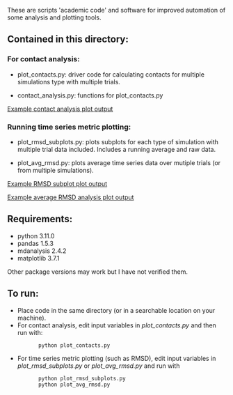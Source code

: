 These are scripts 'academic code' and software for improved automation of some analysis 
and plotting tools. 

## Contained in this directory:

### For contact analysis:

* plot_contacts.py: driver code for calculating contacts for multiple simulations 
   type with multiple trials. 

* contact_analysis.py: functions for plot_contacts.py

[Example contact analysis plot output](https://github.com/pitmanme/pitmanme.github.io/blob/master/Analysis_code/example_outputs/avg_contacts.pdf)

### Running time series metric plotting:

* plot_rmsd_subplots.py: plots subplots for each type of simulation with multiple trial 
   data included. Includes a running average and raw data. 

* plot_avg_rmsd.py: plots average time series data over mutiple trials 
   (or from multiple simulations). 
   
[Example RMSD subplot plot output](https://github.com/pitmanme/pitmanme.github.io/blob/master/Analysis_code/example_outputs/peptide_rmsd_subplots.pdf)

[Example average RMSD analysis plot output](https://github.com/pitmanme/pitmanme.github.io/blob/master/Analysis_code/example_outputs/Peptide_avg_rmsd.pdf)
   
## Requirements:

* python 3.11.0
* pandas 1.5.3
* mdanalysis  2.4.2
* matplotlib 3.7.1

Other package versions may work but I have not verified them. 

## To run:

* Place code in the same directory (or in a searchable location on your machine). 
* For contact analysis, edit input variables in _plot_contacts.py_ and then run with:
```
          python plot_contacts.py
```
* For time series metric plotting (such as RMSD), edit input variables in 
  _plot_rmsd_subplots.py_ or _plot_avg_rmsd.py_ and run with
```
          python plot_rmsd_subplots.py
          python plot_avg_rmsd.py
```
